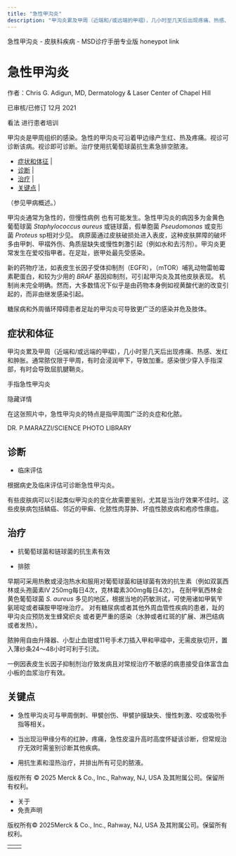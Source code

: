 ```yaml
---
title: "急性甲沟炎"
description: "甲沟炎累及甲周（近端和/或远端的甲褶），几小时至几天后出现疼痛、热感、发红和肿胀。通常脓仅限于甲周，有时会浸润甲下，导致加重。感染很少穿入手指深部，有时会导致屈肌腱鞘炎。"
---
```


﻿急性甲沟炎 \- 皮肤科疾病 \- MSD诊疗手册专业版 honeypot link

# 急性甲沟炎

作者：Chris G. Adigun, MD, Dermatology & Laser Center of Chapel Hill

已审核/已修订 12月 2021

看法 进行患者培训

甲沟炎是甲周组织的感染。急性的甲沟炎可沿着甲边缘产生红、热及疼痛。视诊可诊断该病。视诊即可诊断。治疗使用抗葡萄球菌抗生素急排空脓液。

- [症状和体征](#症状和体征_v966843_zh) \|
- [诊断](#诊断_v966846_zh) \|
- [治疗](#治疗_v966849_zh) \|
- [关键点](#关键点_v9126574_zh) \|

（参见甲病概述。）

甲沟炎通常为急性的，但慢性病例 也有可能发生。急性甲沟炎的病因多为金黄色葡萄球菌 _Staphylococcus aureus_ 或链球菌，假单胞菌 _Pseudomonas_ 或变形菌 _Proteus_ sp相对少见。 病原菌通过皮肤破损处进入表皮，这种皮肤屏障的破坏多由甲刺、甲褶外伤、角质层缺失或慢性刺激引起（例如水和去污剂）。甲沟炎更常发生在爱咬指甲者。在足趾，嵌甲处最先受感染。

新的药物疗法，如表皮生长因子受体抑制剂（EGFR），（mTOR）哺乳动物雷帕霉素靶蛋白，和较为少用的 _BRAF_ 基因抑制剂，可引起甲沟炎及其他皮肤表现。 机制尚未完全明确。然而，大多数情况下似乎是由药物本身例如视黄酸代谢的改变引起的，而非由继发感染引起。

糖尿病和外周循环障碍患者足趾的甲沟炎可导致更广泛的感染并危及肢体。

## 症状和体征

甲沟炎累及甲周（近端和/或远端的甲褶），几小时至几天后出现疼痛、热感、发红和肿胀。通常脓仅限于甲周，有时会浸润甲下，导致加重。感染很少穿入手指深部，有时会导致屈肌腱鞘炎。

手指急性甲沟炎



隐藏详情

在这张照片中，急性甲沟炎的特点是指甲周围广泛的炎症和化脓。

DR. P.MARAZZI/SCIENCE PHOTO LIBRARY

## 诊断

- 临床评估


根据病史及临床评估可诊断急性甲沟炎。

有些皮肤病可以引起类似甲沟炎的变化故需要鉴别，尤其是当治疗效果不佳时。这些皮肤病包括鳞癌、邻近的甲癣、化脓性肉芽肿、坏疽性脓皮病和疱疹性瘭疽。

## 治疗

- 抗葡萄球菌和链球菌的抗生素有效

- 排脓


早期可采用热敷或浸泡热水和服用对葡萄球菌和链球菌有效的抗生素（例如双氯西林或头孢菌素IV 250mg每日4次，克林霉素300mg每日4次）。 在耐甲氧西林金黄色葡萄球菌 _S. aureus_ 多见的地区，根据当地的药敏测试，可使用诸如甲氧苄氨嘧啶或者磺胺甲噁唑治疗。 对有糖尿病或者其他外周血管性疾病的患者，趾的甲沟炎应预防发生蜂窝织炎 或者更严重的感染（水肿或者红斑的扩展、淋巴结病或者发热）。

脓肿用自由升降器、小型止血钳或11号手术刀插入甲和甲褶中，无需皮肤切开，置入薄纱条24～48小时可利于引流。

一例因表皮生长因子抑制剂治疗致发病且对常规治疗不敏感的病患接受自体富含血小板的血浆治疗有效。

## 关键点

- 急性甲沟炎可与甲周倒刺、甲襞创伤、甲襞护膜缺失、慢性刺激、咬或吸吮手指等相关。

- 当出现沿甲缘分布的红肿，疼痛，急性皮温升高时高度怀疑该诊断，但常规治疗无效时需鉴别诊断其他疾病。

- 用抗生素和湿热治疗，并排出所有可见的脓液。




版权所有 © 2025
Merck & Co., Inc., Rahway, NJ, USA 及其附属公司。保留所有权利。

- 关于
- 免责声明

版权所有© 2025Merck & Co., Inc., Rahway, NJ, USA 及其附属公司。保留所有权利。

|     |     |
| --- | --- |
|  |  |